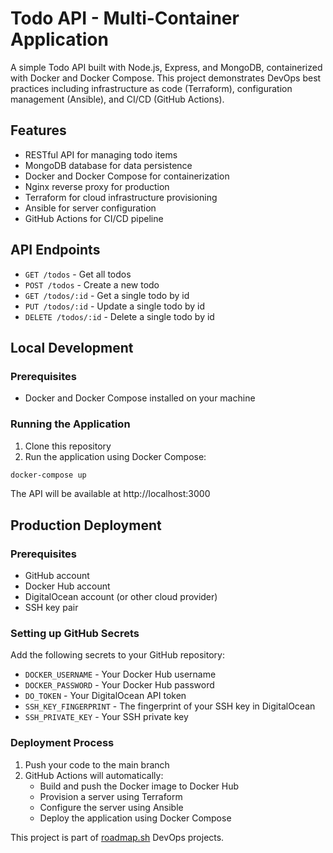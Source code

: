 # Todo API - Multi-Container Application

A simple Todo API built with Node.js, Express, and MongoDB, containerized with Docker and Docker Compose. This project demonstrates DevOps best practices including infrastructure as code (Terraform), configuration management (Ansible), and CI/CD (GitHub Actions).

## Features

- RESTful API for managing todo items
- MongoDB database for data persistence
- Docker and Docker Compose for containerization
- Nginx reverse proxy for production
- Terraform for cloud infrastructure provisioning
- Ansible for server configuration
- GitHub Actions for CI/CD pipeline

## API Endpoints

- `GET /todos` - Get all todos
- `POST /todos` - Create a new todo
- `GET /todos/:id` - Get a single todo by id
- `PUT /todos/:id` - Update a single todo by id
- `DELETE /todos/:id` - Delete a single todo by id

## Local Development

### Prerequisites

- Docker and Docker Compose installed on your machine

### Running the Application

1. Clone this repository
2. Run the application using Docker Compose:

```bash
docker-compose up
```

The API will be available at http://localhost:3000

## Production Deployment

### Prerequisites

- GitHub account
- Docker Hub account
- DigitalOcean account (or other cloud provider)
- SSH key pair

### Setting up GitHub Secrets

Add the following secrets to your GitHub repository:

- `DOCKER_USERNAME` - Your Docker Hub username
- `DOCKER_PASSWORD` - Your Docker Hub password
- `DO_TOKEN` - Your DigitalOcean API token
- `SSH_KEY_FINGERPRINT` - The fingerprint of your SSH key in DigitalOcean
- `SSH_PRIVATE_KEY` - Your SSH private key

### Deployment Process

1. Push your code to the main branch
2. GitHub Actions will automatically:
   - Build and push the Docker image to Docker Hub
   - Provision a server using Terraform
   - Configure the server using Ansible
   - Deploy the application using Docker Compose


This project is part of [roadmap.sh](https://roadmap.sh/projects/multi-container-service) DevOps projects.
